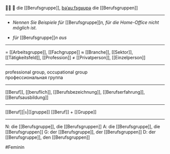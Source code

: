 🧑‍💼 🔴 die [[Berufsgruppe]], [bəˈʁuːfsɡʁʊpə](https://youglish.com/pronounce/Berufsgruppe/german)
die [[Berufsgruppen]]

---
- *Nennen Sie Beispiele für* [[Berufsgruppe]]*n, für die Home-Office nicht möglich ist.*

- *für* [[Berufsgruppe]]*n aus* 


---
= [[Arbeitsgruppe]], [[Fachgruppe]]
≈ [[Branche]], [[Sektor]], [[Tätigkeitsfeld]], [[Profession]]
≠ [[Privatperson]], [[Einzelperson]]

---
professional group, occupational group  
профессиональная группа

---
[[Beruf]], [[beruflich]], [[Berufsbezeichnung]], [[Berufserfahrung]], [[Berufsausbildung]]

---
[[Beruf]]|`s`|[[gruppe]]
[[Beruf]] + [[Gruppe]]


---
N: die [[Berufsgruppe]], die [[Berufsgruppen]]
A: die [[Berufsgruppe]], die [[Berufsgruppen]]
G: der [[Berufsgruppe]], der [[Berufsgruppen]]
D: der [[Berufsgruppe]], den [[Berufsgruppen]]


#Feminin 